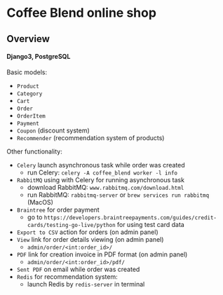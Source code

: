 # Coffee Blend online shop

## Overview
#### Django3, PostgreSQL

Basic models:<br />
- `Product`
- `Category`
- `Cart`
- `Order`
- `OrderItem`
- `Payment`
- `Coupon` (discount system)
- `Recommender` (recommendation system of products)

Other functionality:<br />
- `Celery` launch asynchronous task while order was created
    - run Celery: `celery -A coffee_blend worker -l info`
- `RabbitMQ` using with Celery for running asynchronous task
    - download RabbitMQ: `www.rabbitmq.com/download.html`
    - run RabbitMQ: `rabbitmq-server` or `brew services run rabbitmq` (MacOS)
- `Braintree` for order payment
    - go to `https://developers.braintreepayments.com/guides/credit-cards/testing-go-live/python` for using test card data
- `Export to CSV` action for orders (on admin panel)
- `View` link for order details viewing (on admin panel)
    - `admin/order/<int:order_id>/`
- `PDF` link for creation invoice in PDF format (on admin panel)
    - `admin/order/<int:order_id>/pdf/`
- `Sent PDF` on email while order was created
- `Redis` for recommendation system:
    - launch Redis by `redis-server` in terminal